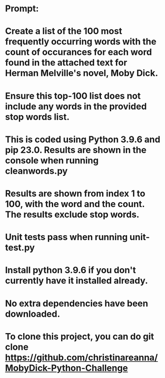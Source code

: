 # Prompt:

# Create a list of the 100 most frequently occurring words with the count of occurances for each word found in the attached text for Herman Melville's novel, Moby Dick.
# Ensure this top-100 list does not include any words in the provided stop words list.

# This is coded using Python 3.9.6 and pip 23.0. Results are shown in the console when running cleanwords.py
# Results are shown from index 1 to 100, with the word and the count. The results exclude stop words.
# Unit tests pass when running unit-test.py

# Install python 3.9.6 if you don't currently have it installed already.

# No extra dependencies have been downloaded.

# To clone this project, you can do git clone https://github.com/christinareanna/MobyDick-Python-Challenge
